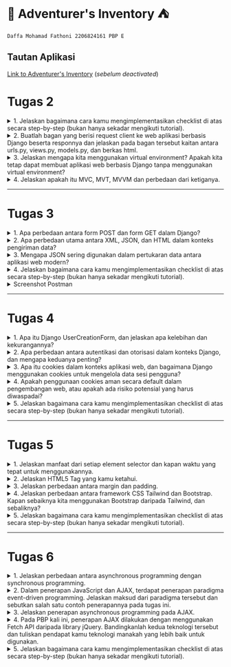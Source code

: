 # :school_satchel: Adventurer's Inventory :tent:
`Daffa Mohamad Fathoni 2206824161
PBP E`

## Tautan Aplikasi
[Link to Adventurer's Inventory](https://adventurers-inventory.adaptable.app/main)
(*sebelum deactivated*)


# Tugas 2

<details>
<summary>1. Jelaskan bagaimana cara kamu mengimplementasikan checklist di atas secara step-by-step (bukan hanya sekadar mengikuti tutorial).</summary>

 - [x] Membuat sebuah proyek Django baru.

Saya membuat direktori lokal dan repo baru di Github bernama ***Adventurer's Inventory***. Saya inisiasi git dilanjut dengan menghubungkan kedua hal tersebut (direktori lokal dan repo di Github). Setelah itu, saya mengaktifkan *Virtual Environment* untuk menanmbahkan dan mengisolasi *dependencies* serta membuat projek Django yang baru dengan command `django-admin startproject adventurers-inventory .` Terakhir saya tidak lupa membuat file `.gitignore` untuk menghindari dan mengantisipasi file-file yang harus diabaikan oleh *version control* git ketika melakukan `add`, `commit`, dan `push`.

 - [x]  Membuat aplikasi dengan nama `main` pada proyek tersebut.

Pada proyek ***Adventurer's Inventory*** ini terdapat suatu aplikasi bernama `main` yang memiliki model, tampilan, dan URL khusus dengan rute `/main`. Inisiasi aplikasi `main` saya lakukan dengan perintah `python manage.py startapp main` hingga terbentuk direktori baru pada projek/direktori utama. Tak lupa saya daftarkan aplikasi ini ke `INSTALLED APPS` di `settings.py` seperti berikut,

```python

INSTALLED_APPS = [
    'django.contrib.admin',
    'django.contrib.auth',
    'django.contrib.contenttypes',
    'django.contrib.sessions',
    'django.contrib.messages',
    'django.contrib.staticfiles',
    'main'
    ]
```
Maka, aplikasi `main` sudah terbuat dan terdaftar pada projek ***Adventurer's Inventory***.

 - [x] Melakukan *routing* pada proyek agar dapat menjalankan aplikasi `main`.

Pada dasarnya, *routing* dilakukan agar aplikasi `main` dapat diakses melalui projek hingga aplikasi dan juga pada peramban web. Pada URL tingkat proyek (direktori proyek `adventurers_inventory`) terdapat file `urls.py` yang berisi:

```python
from django.contrib import admin
from django.urls import path, include

urlpatterns = [
    path('admin/', admin.site.urls),
    path('main/', include('main.urls'))
]
```
Pada import path yang terdapat `include` akan mengimpor rute URL aplikasi lain ke dalam `urls.py` tingkat proyek. Lalu pada variabel `urlpatterns` terdapat path URL `main/` yang mendefinisikan rute ke file `urls.py` pada aplikasi `main`.

 - [x] Membuat model pada aplikasi `main` dengan nama `Item` dan memiliki atribut wajib sebagai berikut.
    + `name` sebagai nama *item* dengan tipe `CharField`.
    + `amount` sebagai jumlah *item* dengan tipe `IntegerField`.
    + `description` sebagai deskripsi *item* dengan tipe `TextField`.

Pada direktori `main` terdapat file `models.py` sebagai format data yang akan kita simpan dalam aplikasi ini. Data-data ini dapat kita buat, akses, perbarui, dan hapus dengan perintah-perintah SQL (istilahnya CRUD). Models ini pada umumnya berada pada belakang tampilan untuk mengatur dan mengelola struktur data dan logika aplikasi tersebut. File `models.py` ini berisi:
```python
from django.db import models

class Item(models.Model):
    name = models.CharField(max_length=255)
    amount = models.IntegerField()
    description = models.TextField()
    price = models.IntegerField()
    item_level = models.IntegerField()
    use = models.TextField()
```
Tambahan selain pada tugas, data tersebut memiliki atribut lain berupa `price` untuk harga suatu `Item`, `item_level` untuk nilai kelangkaan (*rarity*) `Item` tersebut, dan `use` untuk kegunaan `Item` tersebut ketika dipakai.

Setiap perubahan pada `models`, dilakukan perintah `python manage.py makemigrations` untuk menciptakan berkas migrasi, lalu `python manage.py migrate` untuk mengaplikasikan perubahan model dari dalam berkas migrasi ke basis data.

 - [x] Membuat sebuah fungsi pada `views.py` untuk dikembalikan ke dalam sebuah *template* HTML yang menampilkan nama aplikasi serta nama dan kelas kamu.

`views.py` yang dimaksud berada pada direktori `main`, fungsi pada file ini akan bertugas untuk mengatur permintaan HTTP dan mengembalikan tampilan yang sesuai pada variabel tersebut sehingga dapat me-*render* tampilan HTML menggunakan data yang diberikan. Pada `views.py` berisi kode berikut:
```python
from django.shortcuts import render

# Create your views here.
def show_main(request):
    context = {
        'app_name': 'Adventurer\'s Inventory',
        'name': 'Daffa Mohamad Fathoni',
        'class': 'PBP E'
    }

    return render(request, "main.html", context)
```
Pada kode di atas, fungsi `show_main` mengembalikan dengan `render` dari parameter `request` yang berupa objek permintaan HTTP, `"main.html"` berupa template yang dituju, dan `context` yaitu berisi data-data yang akan ditampilkan.
```python
<h1>{{app_name}}</h1>

<h5>Nama: </h5>
<p>{{ name }}</p>
<h5>Kelas: </h5>
<p>{{ class }} </p>
```
Isi `main.html` di atas akan menampilkan bentuk format template dan terdapat kurung kurawal yang berfungsi untuk menyesuaikan tampilan dengan data pada `views.py`.

 - [x] Membuat sebuah *routing* pada `urls.py` aplikasi `main` untuk memetakan fungsi yang telah dibuat pada `views.py`.

Pada direktori `main` dibuat file `urls.py` dengan isi berikut:
```python
from django.urls import path, include
from main.views import show_main

app_name = 'main'

urlpatterns = [
    path('', show_main, name='show_main')
]
```
Kode berikut akan mengatur dan mendefinisikan URL pada aplikasi `main`, lalu menampilkan bentuk *template* dengan `show_main` yang ada di `views.py` ketika URL tersebut diakses. 

 - [x] Melakukan *deployment* ke Adaptable terhadap aplikasi yang sudah dibuat sehingga nantinya dapat diakses oleh teman-temanmu melalui Internet.

Pada PBP sekarang, kepentingan *deployment* bertujuan untuk menampilkan secara langsung atau *live* hasil dari aplikasi dari proyek yang kita buat. Dalam hal ini, digunakan Adaptable.io sebagai wadah untuk *deployment*. *Deployment* pada Adaptable cukup menghubungkan akun Github dan repo proyek yang kita buat. *Template Deployment* yang dipakai adalah `Python App Template`, dan basis data yang dipakai adalah `PostgreSQL`. `Start Command` menggunakan perintah `python manage.py migrate && gunicorn adventurers-inventory.wsgi`.

Terakhir, aplikasi yang saya buat memiliki *domain* bernama `https://adventurers-inventory.adaptable.app/main`.

</details>

<details>
<summary>2. Buatlah bagan yang berisi request client ke web aplikasi berbasis Django beserta responnya dan jelaskan pada bagan tersebut kaitan antara urls.py, views.py, models.py, dan berkas html.</summary>

![bagan](https://github.com/fathonidf/adventurers-inventory/assets/105644250/9cb5536b-83d7-45ea-ae2b-a8abde7cde9e)

Saat pengguna mengirimkan permintaan HTTP aplikasi main melalui web browser, urls.py melakukan pemetaan URL untuk meneruskan permintaan HTTP ke views.py sesuai dengan URL yang diminta. Kemudian, view menghasilkan response HTTP berupa halaman HTML. Dalam proses ini, views.py mengambil data yang diperlukan melalui models.py dan menampilkan data tersebut menggunakan template main.html.
</details>

<details>
<summary>3. Jelaskan mengapa kita menggunakan virtual environment? Apakah kita tetap dapat membuat aplikasi web berbasis Django tanpa menggunakan virtual environment?</summary>

Virtual environment digunakan untuk mengisolasi *dependencies* dan modul Python yang dipakai untuk kebutuhan proyek Anda masing-masing sehingga tidak akan bertabrakan dan terpengaruh oleh modul atau konfigurasi proyek yang lain. Hal ini akan menghindari instalasi paket atau modul secara global karena semisal paket atau modul tersebut hanya untuk proyek tertentu.

Semisal Proyek A menggunakan Django 4.0 dan Proyek B menggunakan Django 4.1, dengan *virtual environment* akan memudahkan dalam mengelola konsistensi dari *dependencies* masing-masing proyek tersebut untuk menghindari adanya konflik.

Virtual environment dibuat dengan perintah `python -m venv env`, dan diaktifkan dengan perintah `env\Scripts\activate.bat`.

Membuat aplikasi tanpa *virtual environment* tetap dapat dijalankan namun lebih dianjurkan mengimplementasikan *virtual environment* karena hal ini dapat memudahkan untuk pengelolaan konsistensi dari masing-masing *dependencies* proyek sehingga menjadikannya sebuah *good practice* 
</details>

<details>
<summary>4. Jelaskan apakah itu MVC, MVT, MVVM dan perbedaan dari ketiganya.</summary>

| MVC         | MVT         | MVVM          |
| ---        |    ----   |          --- |
| Model-View-Controller      | Model-View-Template     | Model-View-View-Model   |
| Model: Menyimpan dan mengimplementasikan pengelolaan logika data   | Model: Menyimpan dan mengimplementasikan pengelolaan logika data        | Model: Menyimpan dan mengimplementasikan pengelolaan logika data    |
| View: Bertanggung jawab sebagai pengelola antarmuka pengguna dan menampilkan data yang diberikan model lalu mengirim input ke Controller | View: Visualisasi dan menampilkan data ke pengguna tetapi dalam Framework Python Django| View: Menginformasi ke ViewModel terkait interaksi pengguna, dan hanya menampilkan data yang disediakan oleh ViewModel |
| Controller: Menjembatani hubungan antara View dan Model dan sebagai inti logika dan alur aplikasi dengan menginformasi interaksi user ke Model | Template: Mengambil data dari model dan menampilkannya, berupa HTML  | ViewModel: Perantara antara Model dan View, mengubah data dari Model menjadi format sesuai dengan tampilan |
|![mvc](https://media.geeksforgeeks.org/wp-content/uploads/20201002214740/MVCSchema.png) |![mvp](https://media.geeksforgeeks.org/wp-content/uploads/20201024233154/MVPSchema.png) |![mvvm](https://media.geeksforgeeks.org/wp-content/uploads/20201002215007/MVVMSchema.png) |
|MVC adalah pola yang umum digunakan dalam pengembangan aplikasi berbasis desktop dan web tradisional. Ini memisahkan tiga komponen utama aplikasi untuk meningkatkan pemeliharaan dan pengembangan kode. |MVT adalah pola yang spesifik untuk kerangka kerja Django, yang dirancang khusus untuk pengembangan aplikasi web dengan Python. Ini menggantikan View dalam MVC dengan Template, yang memungkinkan pemisahan yang lebih jelas antara tampilan dan pemrosesan HTTP. |MVVM adalah pola desain yang sering digunakan dalam pengembangan aplikasi berbasis antarmuka pengguna (UI), terutama pada platform seperti WPF (Windows Presentation Foundation). Ini fokus pada pemisahan antara tampilan dan logika bisnis, dengan menggunakan ViewModel sebagai perantara. |

</details>

---

# Tugas 3

<details>
<summary>1. Apa perbedaan antara form POST dan form GET dalam Django?</summary>

* GET dan POST merupakan sebuah form HTTP Requests, yaitu sebuah jalur komunikasi antar client dan web server di World Wide Web

| `GET`   | `POST`  |
| ---   | ---   |
| Meminta untuk menerima data dari web server| Meminta untuk mengirimkan data ke web server|
| Mengembalikan kode status HTTP 200 jika data sukses diterima | Mengembalikan kode status HTTP 201 jika sukses *created*|
| Dikirimkan melalui URL sebagai bagian dari query string | Dikirimkan dalam body request HTTP secara tersembunyi |
| Tidak cocok untuk data yang bersifat sensitif | Ideal untuk data yang rahasia |
| Terbatas pada panjang URL| Tidak ada batasan dari panjang data yang dikirim |


* Contoh pemakaian form `GET`
```html
<form action="/search/" method="GET">
        <input type="text" id="query">
        <input type="submit" value="Search">
    </form>
```

* Contoh pemakaian form `FORM`
```html
<form action="/submit-post/" method="POST">
        <input type="text" id="name">
        <input type="submit" value="Submit">
    </form>
```

</details>

<details>
<summary>2. Apa perbedaan utama antara XML, JSON, dan HTML dalam konteks pengiriman data?</summary>

* Data Delivery pada suatu platform dibutuhkan untuk komunikasi antar klien dengan server. Bentuk atau format data bisa dalam bentuk `HTML`, `XML`, atau `JSON`.
* HTML lebih menekankan fungsinya berguna sebagai mendeskripsikan bagaimana data ditampilkan, mendefinisikan struktur dan tampilan web.

| XML   | JSON  | 
| ---   | ---  | 
|Extensible Markup Language | JavaScript Object Notation | 
|Berdasarkan SGML |Berdasarkan JavaScript |
| Menggunakan tag (`</>`) untuk merepresentasikan data | Menggunakan kurung kurawal (`{}`), kurung siku(`[]`), dan berbentuk `key:value` |
| Struktur data yang kuat dan kompleks | Sintaks yang ebih ringkas dan mudah dibaca manusia (*Human Readable*)|
|Dapat mewakili berbagai jenis data dan menyertakan dokumentasi yang jelas |Pemrosesan yang lebih cepat dan mudah, juga kompatibel dengan JavaScript |

* Contoh sintaks `HTML`:
```html
<!DOCTYPE html>
<html>
<head>
    <title>Contoh HTML</title>
</head>
<body>
    <h1>Selamat datang di contoh HTML!</h1>
    <p>Ini adalah halaman web sederhana.</p>
    <ul>
        <li>Item 1</li>
        <li>Item 2</li>
        <li>Item 3</li>
    </ul>
</body>
</html>
```

* Contoh sintaks `XML`:
```xml
<person>
    <name>John Doe</name>
    <age>30</age>
    <city>New York</city>
</person>
```

* Contoh sintaks `JSON`:
```json
{
    "person": {
        "name": "John Doe",
        "age": 30,
        "city": "New York"
    }
}
```


</details>

<details>
<summary>3. Mengapa JSON sering digunakan dalam pertukaran data antara aplikasi web modern?</summary>

### Beberapa kelebihan JSON yang mendukung hingga sering digunakan untuk transfer data antar klien dan server ada pada poin-poin berikut:

1. ### Mudah dibaca 
Format yang ringkas dan mudah dibaca manusia menjadikannya ideal untuk mengirim dan menerima data pada server. Hal ini menjadikannya lebih efisien dan mudah dipahami

2. ### Kompatibilitas dengan JavaScript
Merupakan subset dari JavaScript maka mudah digunakan dan diproses pada bahasa pemrograman Javascript. Data-data JSON dapat di-*parse* hingga menjadi objek JavaScript dan sebaliknya.

3. ### Struktur Hierarki
Mendukung representasi data dengan pasangan `key:value` yang memungkinkan penyusunan data lebih kompleks dan efektif.

4. ### Didukung oleh Banyak Bahasa Pemrograman
Sebagian besar bahasa Pemrograman kompatibel dengan JSON sehingga memudahkan pertukaran data antar klien dan server.

5. ### Format Data dalam RESTful API
JSON adalah format data yang umum digunakan dalam RESTful API. Hal tersebut sering duganakan dalam pengembangan web sehingga menjadikannya pilihan yang cocok untuk berkomunikasi dengan API.

</details>

<details>
<summary>4. Jelaskan bagaimana cara kamu mengimplementasikan checklist di atas secara step-by-step (bukan hanya sekadar mengikuti tutorial).</summary>

- [x] Membuat input form untuk menambahkan objek model pada app sebelumnya.

1. `forms.py` dibuat untuk menghandle ketika ada input `item` baru dari sisi pengguna. 
```python
from django.forms import ModelForm
from main.models import Item

class ItemForm(ModelForm):
    class Meta:
        model = Item
        fields = ["name", "amount", "description", "price", "item_level", "use"]
```

Pada baris paling atas tidak lupa untuk mengimpor library `ModelForm` dan `Item` yang ada pada `models.py`. `models = Item` untuk merujuk model yang akan disimpan pada *form*. `fields = []` berguna untuk menunjukkan attribute apa saja yang akan diinput untuk objek `Item` tersebut.

2. Untuk menerima parameter `request`, dibuat fungsi `create_item` untuk menghasilkan formulir yang menambahkan data produk ketika di-submit oada `views.py`.
```python
def create_item(request):
    form = ItemForm(request.POST or None)

    if form.is_valid() and request.method == "POST":
        form.save()
        return HttpResponseRedirect(reverse('main:show_main'))

    context = {'form': form}
    return render(request, "create_item.html", context)
```

Potongan kode berikut pada dasarnya memvalidasi (`form.is_valid()`) dan menyimpan data input *form* (`form.save()`) lalu *redirect* ke halaman semula setelah berhasil disimpan (`return HttpResponseRedirect(reverse('main:show_main'))`).

3. Pada `show_main` dimodifikasi agar pada halaman utama ditampilkan object-object yang disimpan pada *database*.

```python
def show_main(request):
    items = Item.objects.all()
    total_items = items.count()

    context = {
        'app_name': 'Adventurer\'s Inventory',
        'name': 'Daffa Mohamad Fathoni',
        'class': 'PBP E',
        'total_items': total_items,
        'items': items
    }

    return render(request, "main.html", context)
```

`items = Item.objects.all()` mengakses objek-objek tersebut, lalu pada `context = {}` ditambahkan `key` berupa `items` untuk nantinya akan ditampilkan di `main.html`. `total_items = items.count()` berguna untuk menghitung banyaknya objek pada *database*, lalu dimasukkan ke dalam variabel `context` untuk nantinya ditampilkan pada `main.html`.

4. Pada `urls.py` ditambahkan *import* fungsi `create_item` lalu menambahkan *path url* ke variable `urlpatterns`.

```python
from django.urls import path, include
from main.views import show_main, create_item

urlpatterns = [
    path('', show_main, name='show_main'),
    path('create-item', create_item, name='create_item')
]
```

5. Untuk tampilan halaman ketika ingin menambahkan/menginput objek baru, dibuat `create_item.html` pada `main/templates` dengan isi kode sebagai berikut.

```html
{% extends 'base.html' %} 

{% block content %}
<h1>Add New Item</h1>

<form method="POST">
    {% csrf_token %}
    <table>
        {{ form.as_table }}
        <tr>
            <td></td>
            <td>
                <input type="submit" value="Add Item"/>
            </td>
        </tr>
    </table>
</form>

{% endblock %}
```

Pada kode `<form method="POST">`, metode *form* yang dipakai adalah `POST` untuk nantinya input data tersebut akan dikirimkan ke server. `{{ form.as_table }}` akan menampilkan *fields form* yang dibuat pada `forms.py`.

6. Terakhir, agar isi data item yang telah diinput dapat ditampilkan, isi `main.html` dapat ditambahkan sintaks `for loop` untuk mengiterasikan tiap item yang terdapat di *database*. 
```html
<h3>Total items in your inventory : {{total_items}}</h3>

<table>
    <tr>
        <th>Name</th>
        <th>Amount</th>
        <th>Description</th>
        <th>Price</th>
        <th>iLvl</th>
        <th>Use</th>
    </tr>

    {% comment %} Berikut cara memperlihatkan data item di bawah baris ini {% endcomment %}

    {% for item in items %}
        <tr>
            <td>{{item.name}}</td>
            <td>{{item.amount}}</td>
            <td>{{item.description}}</td>
            <td>{{item.price}}</td>
            <td>{{item.item_level}}</td>
            <td>{{item.use}}</td>
        </tr>
    {% endfor %}
</table>
```

Pada potongan kode `<h3>Total items in your inventory : {{total_items}}</h3>` akan menampilkan banyaknya `item` yang sudah diinput.  `{% for item in items %}` mengiterasikan tiap item dalam *database*. Kedua sintaks tersebut mengacu pada isi dari `context` pada fungsi `show_main` yang ada di `views.py`.

- [x] Tambahkan 5 fungsi views untuk melihat objek yang sudah ditambahkan dalam format HTML, XML, JSON, XML by ID, dan JSON by ID.

1. Pada `views.py` ditambahkan *import* `HttpResponse` dan `Serializer` untuk nantinya berturut-turut akan berguna untuk berisi parameter data hasil *query* dan *translate* objek model menjadi format yang sesuai.

```python
from django.http import HttpResponse
from django.core import serializers
```

Lalu ditambahkan fungsi pada `views.py` yang akan menampilkan objek dalam format sesuai poin 2

```python
def show_xml(request):
    data = Item.objects.all()
    return HttpResponse(serializers.serialize("xml", data), content_type="application/xml")

def show_json(request):
    data = Item.objects.all()
    return HttpResponse(serializers.serialize("json", data), content_type="application/json")

def show_xml_by_id(request, id):
    data = Item.objects.filter(pk=id)
    return HttpResponse(serializers.serialize("xml", data), content_type="application/xml")

def show_json_by_id(request, id):
    data = Item.objects.filter(pk=id)
    return HttpResponse(serializers.serialize("json", data), content_type="application/json")
```


- [x] Membuat routing URL untuk masing-masing views yang telah ditambahkan pada poin 2.

1. Untuk memulai *routing* tiap format *views* dapat mengimport fungsi yang dibuat pada `urls.py`.
```python
from django.urls import path, include
from main.views import show_main, create_item, show_xml, show_json, show_xml_by_id, show_json_by_id 
```

2. Lalu menambahkan tiap *path url* ke variabel `urlpatterns` untuk mengakses fungsi-fungsi tersebut.

```python
urlpatterns = [
    path('', show_main, name='show_main'),
    path('create-item', create_item, name='create_item'),
    path('xml/', show_xml, name='show_xml'),
    path('json/', show_json, name='show_json'),
    path('xml/<int:id>/', show_xml_by_id, name='show_xml_by_id'),
    path('json/<int:id>/', show_json_by_id, name='show_json_by_id')
]
```

</details>

<details>
<summary>Screenshot Postman</summary>

### 1. HTML
![html](https://github.com/fathonidf/adventurers-inventory/assets/105644250/9d38de29-6d19-4570-8719-cee4cad2169b)
### 2. XML
![xml](https://github.com/fathonidf/adventurers-inventory/assets/105644250/1ecb41f7-4c34-460d-b298-c0c032e7882c)
### 3. JSON
![json](https://github.com/fathonidf/adventurers-inventory/assets/105644250/dcb68295-0363-48e6-b0bf-8de82149b611)
### 4. XML by ID
![xmlbyid](https://github.com/fathonidf/adventurers-inventory/assets/105644250/aa784e40-bd99-4176-8ce8-a08b4b93ab5e)
### 5. JSON by ID
![jsonbyid](https://github.com/fathonidf/adventurers-inventory/assets/105644250/9ae03290-57ea-4acc-9d1c-e012056b60ca)
</details>

---

# Tugas 4

<details>
<summary>1. Apa itu Django UserCreationForm, dan jelaskan apa kelebihan dan kekurangannya?</summary>

Django `UserCreationForm` merupakan suatu modul build-in dari Django yang mewarisi class `ModelForm`. Modul ini digunakan untuk meng-*handle* ketika pengguna (*user*) akan membuat akun baru atau biasa disebut *user* baru pada aplikasi web. UserCreationForm memungkinkan *developer* untuk membuat formulir pendaftaran pengguna dengan cepat tanpa harus menulis banyak kode kustom.

### Kelebihan:
1. Kemudahan Penggunaan

Modul ini menyederhanakan proses pembuatan formulir pendaftaran pengguna baru.

2. Validasi Bawaan

Mencakup validasi bawaan untuk berbagai input seperti *username* dan *password*.

3. Integrasi dengan Model User Bawaan Django

Terhubung dengan model `user` bawaan Django yang memungkinkan data dapat dimasukkan dan disimpan dalam tabel `user` secara otomatis.

4. Fleksibilitas

Selain mudah digunakan, kita dapat memodifikasinya sesuai dengan kebutuhan proyek dan aplikasi masing-masing. Seperti menambahkan atau mengubah proses validasi, tampilan, dan lainnya.

5. Kode yang lebih Rapi

Meminimalisir adanya duplikasi kode karena mengikuti prinsip DRY (*Don't Repeat Yourself*) sehingga menjadikannya lebih rapi dan mudah diatur.

### Kekurangan:
1. Modifikasi yang Terbatas

Walaupun dapat memodifikasi untuk menyesuaikan kebutuhan proyek, modul ini akan terbatas ketika dibutuhkan bentuk yang lebih bervariasi. Hal tersebut memungkinkan untuk membuat formulir khusus sendiri.

2. Tidak Cocok untuk Otorisasi lebih Kompleks

`UserCreationForm` ini ditujukan untuk proses pendaftaran `user` secara mendasar. Tetapi, tidak mendukung untuk otorisasi atau profil pengguna yang lebih kompleks.

3. *Bahasa yang Terbatas*

`UserCreationForm` disesuaikan untuk bahasa tertentu khususnya bahasa inggris. Tetapi tidak mendukung ketika digunakan untuk aplikasi multibahasa.



</details>

<details>
<summary>2. Apa perbedaan antara autentikasi dan otorisasi dalam konteks Django, dan mengapa keduanya penting?</summary>

|**Autentikasi** | **Otorisasi** |
| --- | --- |
|Memverifikasi klaim dan identitas seorang user| Menentukan hal-hal yang diperbolehkan seorang user akses dan lakukan|
|Bekerja melalui *password*, PIN, biometrik, dan informasi user lainnya| Bekerja melalui pengaturan yang telah diimplementasi dan diatur oleh organisasi tersebut|
|Langkah untuk proses manajemen identitas dan akses yang baik | Dilakukan setelah autentikasi|
| Terlihat dan dapat diatur sebagian oleh user | Tidak terlihat dan tidak diberikan akses pengaturan kepada user |

Contoh potongan kode autentikasi sesuai dengan *library* Django:
 
```python
from django.contrib.auth import authenticate

user = authenticate(username="john", password="secret")
if user is not None:
    # A backend authenticated the credentials
    ...
else:
    # No backend authenticated the credentials
    ...
```

* **Kesimpulan**: Dapat disimpulkan, autentikasi digunakan untuk verifikasi identitas seorang  user. Setelah terautentikasi, otorisasi dilakukan untuk memberikan izin hak dan akses kepada seorang user dalam mengakses informasi-informasi, menjalankan suatu fitur, dan lainnya dengan bergantung pada aturan yang ditetapkan untuk berbagai jenis pengguna.

</details>

<details>
<summary>3. Apa itu cookies dalam konteks aplikasi web, dan bagaimana Django menggunakan cookies untuk mengelola data sesi pengguna?</summary>

* Cookies adalah sepotong informasi kecil yang disetor dan disimpan di browser klien. Hal ini berguna untuk menyimpan data user di suatu file selama rentang waktu tertentu. Sebuah Cookie mempunyai tanggal kadaluarsa sehingga akan menghapus data atau cookie tersebut secara otomatis ketika mencapai batas waktunya. Django menyediakan *method-method* built-in untuk membuat cookie.

* Sintaks untuk membuat dan mengakses cookie adalah `set_cookie()` dan `get()` atau `request.COOKIES['key]` (dalam bentuk array).

* Contoh sepotong kodingan Django Cookie dalam `views.py` dan `urls.py`:

```python
from django.shortcuts import render  #views.py
from django.http import HttpResponse  
  
def setcookie(request):  
    response = HttpResponse("Cookie Set")  
    response.set_cookie('java-tutorial', 'javatpoint.com')  
    return response  
def getcookie(request):  
    tutorial  = request.COOKIES['java-tutorial']  
    return HttpResponse("java tutorials @: "+  tutorial);  
```

```python
from django.contrib import admin #urls.py
from django.urls import path  
from myapp import views  
urlpatterns = [  
    path('admin/', admin.site.urls),  
    path('index/', views.index),  
    path('scookie',views.setcookie),  
    path('gcookie',views.getcookie)  
]  
```

</details>

<details>
<summary>4. Apakah penggunaan cookies aman secara default dalam pengembangan web, atau apakah ada risiko potensial yang harus diwaspadai?</summary>

Secara umum, bukan merupakan ancaman terkait privasi dan keamanan web karena tidak menyimpan data pribadi dan tidak bisa mengirim virus. Namun, terdapat beberapa risiko yang harus diwaspadai seperti:

1. **Disalahgunakan oleh pihak ketiga yang tidak berwenang untuk melacak aktivitas online pengguna, mengumpulkan data pribadi.**

2. **Dicuri peretas untuk mengakses informasi sensitif seperti data, token, kredensial dengan tujuan pencurian, pembajakan, atau penipuan.**

3. **Dapat menimbulkan masalah privasi dan keamanan jika tidak dikelola dengan baik oleh pengembang web, seperti tidak menghapus cookie yang sudah tidak diperlukan atau tidak mengenkripsi cookie yang berisi data penting.**

Beberapa hal yang bisa dijadikan sebagai *Best Practice* untuk diikuti seperti:

1. **Menggunakan cookie pihak pertama untuk situs web sendiri**

2. **Cookie hanya berlaku selama pengguna **sedang** menjelajah situs web**

3. **Menggunakan cookie untuk data yang benar-benar diperlukan untuk fungsionalitas web**

4. **Hanya dapat diakses melalui protokol HTTPS yang aman.**

</details>

<details>
<summary>5. Jelaskan bagaimana cara kamu mengimplementasikan checklist di atas secara step-by-step (bukan hanya sekadar mengikuti tutorial).</summary>

- [x] Mengimplementasikan fungsi registrasi, login, dan logout untuk memungkinkan pengguna untuk mengakses aplikasi sebelumnya dengan lancar.

### Registrasi

1. Pertama, pada `views.py` diimport fungsi-fungsi berikut:

```python
from django.shortcuts import redirect
from django.contrib.auth.forms import UserCreationForm
from django.contrib import messages
```
`UserCreationForm` merupakan modul yang menyediakan template formulir pendaftaran pengguna baru.

2. Membuat fungsi `register` yang akan menghasilkan formulir registrasi dan mendaftarkan akun pengguna ketika di-*submit* dengan potongan kode berikut:

```python
def register(request):
    form = UserCreationForm()

    if request.method == "POST":
        form = UserCreationForm(request.POST)
        if form.is_valid():
            form.save()
            messages.success(request, 'Your account has been successfully created!')
            return redirect('main:login')
    context = {'form':form}
    return render(request, 'register.html', context)
```

`form = UserCreationForm(request.POST)` akan membuat form baru berdasarkan import `UserCreationForm`dengan memasukkan input dari user pada `request.POST`. `form.is_valid()` untuk memvalidasi isi input, `form.save()` untuk menyimpan data dari form. `return redirect('main:login')` mengembalikan halaman ke semula ketika berhasil menyimpan form.

3. Menambahkan file baru dengan `register.html` untuk halaman register dengan kode berikut yang sudah ditambahkan beberapa styling css

```html
{% extends 'base.html' %}

{% block meta %}
    <title>Register</title>
{% endblock meta %}

{% block content %}  

<div class = "container">

    <div class = "title">
        <h1>Register</h1>  
    </div>

    <div class = "register_form">
        <form method="POST" >  
            {% csrf_token %}  
            <table>  
                {{ form.as_table }}  
                <tr>  
                    <td></td>
                    <td><input class="daftar_btn"type="submit" name="submit" value="Daftar"/></td>  
                </tr>  
            </table>  
        </form>
    </div>

    {% if messages %}  
        <ul>   
            {% for message in messages %}  
                <li>{{ message }}</li>  
                {% endfor %}  
        </ul>   
    {% endif %}

</div>  

{% endblock content %}
```

Pada kode di atas, form akan ditampilkan pada bagian `{{ form.as_table }}`.

4. Setelah menambahkan fungsi register, maka kita melakukan *routing* pada `urls.py` dengan mengimport fungsi tersebut dan menambahkan path url ke `urlpatterns`.

```python
from main.views import register

urlpatterns = [
    ...
    path('register/', register, name='register'),
    ...
]
```
### Login

1. Sesuai dengan alur pembuatan form registrasi sebelumnya, membuat fungsi dan form login dimulai di `views.py` untuk mengimport library dan membuat fungsinya dengan kode berikut:

```python
from django.contrib.auth import authenticate, login
import datetime
from django.http import HttpResponseRedirect
from django.urls import reverse

def login_user(request):
    if request.method == 'POST':
        username = request.POST.get('username')
        password = request.POST.get('password')
        user = authenticate(request, username=username, password=password)
        if user is not None:
            login(request, user)
            response = HttpResponseRedirect(reverse("main:show_main")) 
            response.set_cookie('last_login', str(datetime.datetime.now()))
            return response
        else:
            messages.info(request, 'Sorry, incorrect username or password. Please try again.')
    context = {}
    return render(request, 'login.html', context)
```

`authenticate` dan `login` diimpor untuk melakukan autentikasi dan login jika berhasil. Lalu pada fungsi `login_user` tersebut, autentikasi dilakukan pada potongan kode `user = authenticate(request, username=username, password=password)`, menyesuaikan username dan password yang diterima.

Pada kode di atas juga sudah ditambahkan informasi *cookie* yang akan menampilkan kapan pengguna terakhir kali login, kode ini terdapat pada `response.set_cookie('last_login', str(datetime.datetime.now()))`. Kode itu akan membuat cookie `last_login` dan menambahkannya ke dalam response ketika nantinya di `return`.

Agar pada halaman utama ditampilkan waktu terakhir login, maka ditambahkan potongan kode berikut pada `show_main` di dalam dictionary `context` seperti berikut

```python
context = {
        'app_name': 'Adventurer\'s Inventory',
        'name': request.user.username,
        'class': 'PBP E',
        'total_items': total_items,
        'items': items,
        'last_login': request.COOKIES.get("last_login")
    }
```

2. Membuat halaman baru dengan file `login.html` dengan kode berikut:

```html
{% extends 'base.html' %}

{% block meta %}
    <title>Login</title>
{% endblock meta %}

{% block content %}

<div class = "login">

    <h1>Login</h1>

    <form method="POST" action="">
        {% csrf_token %}
        <table>
            <tr>
                <td>Username: </td>
                <td><input type="text" name="username" placeholder="Username" class="form-control"></td>
            </tr>
                    
            <tr>
                <td>Password: </td>
                <td><input type="password" name="password" placeholder="Password" class="form-control"></td>
            </tr>

            <tr>
                <td></td>
                <td><input class="btn login_btn" type="submit" value="Login"></td>
            </tr>
        </table>
    </form>

    <h5>Sesi terakhir login: {{ last_login }}</h5>


    {% if messages %}
        <ul>
            {% for message in messages %}
                <li>{{ message }}</li>
            {% endfor %}
        </ul>
    {% endif %}     
        
    Don't have an account yet? <a href="{% url 'main:register' %}">Register Now</a>

</div>

{% endblock content %}
```

pengisian form login ada pada tag `<form></form>`, lalu pada `messages` merupakan modul bawaan dari Django yang akan menampilkan informasi ketika login tidak berhasil.

Terakhir, adalah melakukan *routing* pada `urls.py` dengan kode berikut:

```python
from main.views import login_user

urlpatterns = [
    ...
path('login/', login_user, name='login'),
...
]
```


### Logout

1. Terakhir adalah fungsi dan halaman logout, pada `views.py` kita mengimport library logout dan menambahkan fungsi `logout_user` sebagai berikut:

```python
from django.contrib.auth import logout

def logout_user(request):
    logout(request)
    response = HttpResponseRedirect(reverse('main:login'))
    response.delete_cookie('last_login')
    return response
```

Pada kode di atas, kita mengimport library `logout` yang akan dipakai pada fungsi `logout_user`, pada fungsi tersebut menerima parameter `request` dan lalu menghapus sesi pengguna tersebut dengan `logout(request)`, dilanjutkan dengan mengarahkan pengguna ke halaman login. `response.delete_cookie('last_login')` akan menghapus informasi *cookie* yang tersimpan saat pengguna melakukan logout.

2. Selanjutnya adalah button logout yang akan ditambahkan pada `main.html` dengan kode berikut:

```html
...
<a href="{% url 'main:logout' %}">
    <button>
        Logout
    </button>
</a>
...
```

3. Terakhir melakukan *routing* pada `urls.py` agar bisa menampilkan dan memberi akses keseluruhan fungsi yang telah terbuat.

```python
from main.views import logout_user, ...

urlpatterns = [
    ...
path('logout/', logout_user, name='logout'),
...
]
```

### Merestriksi Halaman Main

Agar halaman `main.html` hanya bisa diakses ketika login sukses, maka diimport library `login_required` pada `views.py`

```python
from django.contrib.auth.decorators import login_required

...
@login_required(login_url='/login')
def show_main(request):
...
```

Pada kode diatas, pengguna diharuskan login dulu, lalu bisa mengakses `main` ketika sudah tervalidasi/terautentikasi username dan passwordnya pada `@login_requires(login_url='/login')`

- [x] Membuat dua akun pengguna dengan masing-masing tiga dummy data menggunakan model yang telah dibuat pada aplikasi sebelumnya untuk setiap akun di lokal.

Akun 1:
![akun1](https://media.discordapp.net/attachments/894158439008305192/1156445662645342238/image.png?ex=6514ff73&is=6513adf3&hm=7acbc38cada213622e7a64dba4cabc8c90a622f625ad451fd3f1be58b04845c0&=&width=972&height=662)

Akun 2:
![akun2](https://media.discordapp.net/attachments/894158439008305192/1156445725312417842/image.png?ex=6514ff82&is=6513ae02&hm=ff9ec3d52f251cb07d0c7ca6b2d3ab59e7a07501f591628d032bfa7cabd8a538&=&width=981&height=662)

- [x] Menghubungkan model Item dengan User.

1. Untuk menghubungkan Model `Item` dengan `User`, maka kita akan menambahkan library `User` pada `models.py` dan mengasosiasikan suatu `Item` dengan user tertentu sesuai dengan kode berikut:

```python
from django.contrib.auth.models import User

class Item(models.Model):
    user = models.ForeignKey(User, on_delete=models.CASCADE)
    name = models.CharField(max_length=255)
    amount = models.IntegerField()
    description = models.TextField()
    price = models.IntegerField()
    item_level = models.IntegerField()
    use = models.TextField()
```

Pada penambahan `user = models.ForeignKey(User, on_delete=models.CASCADE)`, kode tersebut akan mengimplementasikan *many-to-one* relationship, dimana seorang User dapat memiliki banyak Item pada konteks ini, tapi suatu Item hanya dapat dimiliki oleh satu User.

2. Selanjutnya mengubah potongan kode `create_product` menjadi seperti berikut:

```python
def create_item(request):
    form = ItemForm(request.POST or None)

    if form.is_valid() and request.method == "POST":
        item = form.save(commit=False)
        item.user = request.user
        item.save()
        return HttpResponseRedirect(reverse('main:show_main'))

    context = {'form': form}
    return render(request, "create_item.html", context)
```

Pada `commit=False` mencegah untuk penyimpanan objek secara otomatis sehingga kita dapat mengatur/memodifikasinya terlebih dahulu sebelum disimpan di database.

3. Mengubah `show_main` untuk menampilkan objek `Item` sesuai dengan kepemilikan User yang sedang login.

```python
def show_main(request):
    items = Item.objects.filter(user=request.user)
    total_items = items.count()

    context = {
        'app_name': 'Adventurer\'s Inventory',
        'name': request.user.username,
        ...
    }
```

`items = Item.objects.filter(user=request.user)` tersebut akan menyaring objek `Item` sesuai dengan kepemilikan pengguna yang sedang login. `'name': request.user.username,` akan menampilkan user yang sedang login tersebut.

4. Terakhir, jangan lupa untuk melakukan migrasi model setiap melakukan perubahan pada `models.py`

`python manage.py makemigrations` dan `python manage.py migrate` pada Command Terminal akan mengaplikasikan migrasi tersebut.


- [x] Menampilkan detail informasi pengguna yang sedang logged in seperti username dan menerapkan cookies seperti last login pada halaman utama aplikasi.

Pada kode login, logout di atas sudah terasosiasikan dengan cookie untuk menyimpan informasi kapan User terakhir login. Pada dasarnya dilakukan langkah sebagai berikut:

1. Mengimport library pada `views.py` sebagai berikut:

```python
import datetime
from django.http import HttpResponseRedirect
from django.urls import reverse
```

2. Lalu menambahkan kode pada fungsi `login_user` sebagai berikut:
```python
if user is not None:
    login(request, user)
    response = HttpResponseRedirect(reverse("main:show_main")) 
    response.set_cookie('last_login', str(datetime.datetime.now()))
    return response
```

Hal tersebut akan membuat cookie `last_login` dan mengembalikannya pada response.

3. Menambahkan informasi `last_login` pada `show_main` di variabel `context` untuk menampilkan informasi login terakhir seorang user tersebut

```python
context = {
    'app_name': 'Adventurer\'s Inventory',
    'name': request.user.username,
    'class': 'PBP E',
    'total_items': total_items,
    'items': items,
    'last_login': request.COOKIES.get("last_login")
    }
```
4. Mengubah fungsi `logout_user` yang akan menghapus cookie ketika pengguna melakukan logout

```python
def logout_user(request):
    logout(request)
    response = HttpResponseRedirect(reverse('main:login'))
    response.delete_cookie('last_login')
    return response
```

5. Terakhir, kita menyambungkan `'last_login'` pada `context` dengan tampilan pada `main.html` dengan potongan kode berikut:

```html
...
<h5>Sesi terakhir login: {{ last_login }}</h5>
...
```

Maka pada halaman tersebut akan menampilkan informasi terakhir seorang pengguna melakukan login di halaman utama (`main.html`).

</details>

---

# Tugas 5

<details>
<summary>1. Jelaskan manfaat dari setiap element selector dan kapan waktu yang tepat untuk menggunakannya.</summary>

### Element selector CSS adalah pola yang digunakan untuk memilih elemen HTML yang ingin diberi gaya. Ada beberapa jenis element selector CSS, antara lain:

* **Selektor tag** adalah selektor yang memilih elemen berdasarkan nama tag. Contohnya, `p { color: blue; }` akan memilih semua elemen `<p>` dan memberi warna teks biru. Selektor tag berguna untuk memberi gaya secara umum kepada elemen yang sama.

* **Selektor class** adalah selektor yang memilih elemen berdasarkan nama class yang diberikan. Selektor class dibuat dengan tanda titik di depannya. Contohnya, `.intro { font-size: 18px; }` akan memilih semua elemen yang memiliki atribut `class="intro"` dan memberi ukuran font `18px`. Selektor class berguna untuk memberi gaya khusus kepada elemen yang memiliki ciri tertentu.

* **Selektor ID** adalah selektor yang memilih elemen berdasarkan nama ID yang diberikan. Selektor ID dibuat dengan tanda pagar `(#)` di depannya. Contohnya, `#header { background: teal; }` akan memilih elemen yang memiliki atribut `id="header"` dan memberi warna latar belakang teal. Selektor ID berguna untuk memberi gaya unik kepada elemen yang hanya ada satu di halaman web.

* **Selektor atribut** adalah selektor yang memilih elemen berdasarkan atribut tertentu. Selektor atribut dibuat dengan tanda kurung siku `[ ]`. Contohnya, `input[type="text"] { border: 1px solid black; }` akan memilih semua elemen `<input>` yang memiliki atribut `type="text"` dan memberi garis tepi hitam. Selektor atribut berguna untuk memberi gaya spesifik kepada elemen yang memiliki nilai atribut tertentu.

* **Selektor universal** adalah selektor yang memilih semua elemen pada jangkauan (scope) tertentu. Selektor universal dibuat dengan tanda bintang `*`. Contohnya, `* { margin: 0; }` akan memilih semua elemen dan memberi margin nol. Selektor universal berguna untuk me-reset gaya bawaan dari browser atau memberi gaya dasar kepada semua elemen.

* **Selektor pseudo** adalah selektor yang memilih elemen berdasarkan keadaan atau posisi tertentu. Selektor pseudo dibuat dengan tanda titik dua `:`. Contohnya, `a:hover { color: red; }` akan memilih semua elemen `<a>` saat kursor mouse berada di atasnya dan memberi warna teks merah. Selektor pseudo berguna untuk memberi gaya dinamis kepada elemen sesuai dengan interaksi pengguna atau struktur dokumen.

Link Referensi
</details>

<details>
<summary>2. Jelaskan HTML5 Tag yang kamu ketahui.</summary>

### HTML5 tag adalah tag yang digunakan untuk membuat dokumen HTML versi 5, yang merupakan standar terbaru untuk web. HTML5 tag memiliki beberapa fitur baru dan perbaikan dari versi sebelumnya, seperti:

* **Tag semantik** adalah tag yang memberikan makna lebih kepada elemen HTML, sehingga memudahkan mesin pencari dan browser untuk memahami struktur dan konten web. Contohnya, tag `<header>`, `<footer>`, `<nav>`, `<article>`, `<section>`, `<aside>`, dan lain-lain.

* **Tag multimedia** adalah tag yang memungkinkan untuk menyisipkan konten audio dan video tanpa perlu plugin tambahan. Contohnya, tag `<audio>` dan `<video>`.

* **Tag grafis** adalah tag yang memungkinkan untuk menggambar grafis 2D dan 3D secara dinamis dengan menggunakan JavaScript. Contohnya, tag `<canvas>` dan `<svg>`.

* **Tag form** adalah tag yang menambahkan beberapa jenis input baru dan atribut baru untuk elemen form. Contohnya, tag `<datalist>`, `<output>`, `<progress>`, `<meter>`, dan lain-lain.

* **Tag struktur** adalah tag yang menentukan tipe dokumen HTML dan bahasa yang digunakan. Contohnya, tag `<!DOCTYPE html>` dan `<html lang="id">`.

</details>

<details>
<summary>3. Jelaskan perbedaan antara margin dan padding.</summary>

### Margin dan padding adalah dua properti CSS yang sering digunakan untuk mengatur jarak antara elemen HTML. Kedua hal ini merupakan bagian dari Box Model pada CSS dengan gambar berikut:

![boxModel](https://hackmd.io/_uploads/B1QiTx9ya.png)

### Berikut adalah beberapa perbedaan antara margin dan padding:

| Margin | Padding |
| --- | --- |
| Jarak antara batas (border) elemen dengan elemen lain di sekitarnya | Jarak antara batas (border) elemen dengan konten (content) elemen itu sendiri|
| Tidak termasuk dalam ukuran elemen | Termasuk dalam ukuran elemen |
| Tidak terpengaruh oleh warna latar belakang (background color) atau gambar latar belakang (background image) elemen| Terpengaruh oleh background color dan background image|
| Tidak memengaruhi ukuran elemen itu sendiri | Memengaruhi ukuran elemen hingga dapat memperluas elemen dan meningkatkan ukurannya jika menambahkan padding tersebut. |


</details>

<details>
<summary>4. Jelaskan perbedaan antara framework CSS Tailwind dan Bootstrap. Kapan sebaiknya kita menggunakan Bootstrap daripada Tailwind, dan sebaliknya?</summary>

### *Bootstrap* adalah framework front-end yang menyediakan sekumpulan komponen HTML, CSS, dan JavaScript yang telah dibuat sebelumnya.

Komponen-komponen ini dapat digunakan untuk membuat antarmuka pengguna yang responsif dan mobile-friendly dengan cepat dan mudah12. Bootstrap memiliki desain yang terstruktur dan konsisten, tetapi mungkin kurang fleksibel untuk membuat desain yang unik dan kreatif.

### *Tailwind* adalah framework front-end baru yang tidak menyediakan komponen siap pakai, tetapi terdapat utilitas yang dapat digabungkan untuk desain sesuai kebutuhan.

Tailwind memberikan kebebasan kreatif yang lebih besar, tetapi mungkin memerlukan waktu dan usaha yang lebih banyak untuk membuat antarmuka pengguna yang responsif dan mobile-friendly.

Beberapa perbedaan yang signifikan pada Tailwind dan Bootstrap dapat dilihat pada tabel berikut:

| Tailwind | Bootstrap |
| --- | --- |
|file CSS yang lebih kecil karena hanya memuat kelas-kelas utilitas yang ada| file CSS yang lebih besar karena banyak komponen yang telah didefinisikan |
| Memiliki fleksibilitas dan adaptibilitas tinggi terhadap proyek | Seringkali menghasilkan tampilan yang konsisten |
| Memerlukan pemahaman terhadap kelas-kelas utilitas yang tersedia dan bagaimana memodifikasinya sesuai dengan keinginan masing-masing | Beginner-friendly, memiliki pembelajaran yang cepat untuk pemula karena dapat mulai dengan komponen yang telah tersedia |

</details>

<details>
<summary>5. Jelaskan bagaimana cara kamu mengimplementasikan checklist di atas secara step-by-step (bukan hanya sekadar mengikuti tutorial).</summary>

- [x] Kustomisasi desain pada templat HTML yang telah dibuat pada Tugas 4 dengan menggunakan CSS atau CSS framework (seperti Bootstrap, Tailwind, Bulma) dengan ketentuan sebagai berikut
    - [x] Kustomisasi halaman login, register, dan tambah inventori semenarik mungkin.

    1. Pertama saya kustomisasi halaman login dengan melingkupi keseluruhan halaman dalam satu tag `<div class="container">`. Keseluruhan class `container` ini saya atur dengan CSS yang embed dengan codingan pada tag `<style></style>` berikut
    ```css
    .container{
        display: flex;
        flex-direction: column;
        flex-wrap: wrap;
        justify-content: center;
        align-items: center;
    }
    ```
    class `container` ini menerapkan tampilan secara flex dan menampilkan elemen secara kolom atau menurun. Serta menengahkan elemen-elemen tersebut.

    Selanjutnya, saya mengubah keseluruhan font dari halaman dengan menggunakan font `font-family = "Andy Bold V2"` dengan sebelumnya mengimport font tersebut dari suatu url dan menaruhnya seperti berikut
    ```css
    @font-face {
        font-family: "Andy Bold V2";
        src: url("https://db.onlinewebfonts.com/t/775c3814e9c1f228d495333e07580d59.eot");
        src: url("https://db.onlinewebfonts.com/t/775c3814e9c1f228d495333e07580d59.eot?#iefix")format("embedded-opentype"),
        url("https://db.onlinewebfonts.com/t/775c3814e9c1f228d495333e07580d59.woff2")format("woff2"),
        url("https://db.onlinewebfonts.com/t/775c3814e9c1f228d495333e07580d59.woff")format("woff"),
        url("https://db.onlinewebfonts.com/t/775c3814e9c1f228d495333e07580d59.ttf")format("truetype"),
        url("https://db.onlinewebfonts.com/t/775c3814e9c1f228d495333e07580d59.svg#Andy Bold V2")format("svg");
    }

    * {
        font-family:"Andy Bold V2";
    }
    ```

    Lalu, saya memisahkan tiap elemen judul pada class `title`, input login pada class `login`, messages dari modul Django pada class `messages`, dan terakhir link yang redirect ke halaman registrasi dengan class `registration box`. Adapun struktur HTML nya sebagai berikut

    ```html
    <div class = "container">
        ...
        <div class = "title">
            ...
        </div>
        ...
        <div class = "login">
            ...
        </div>
        ...
        <div class = "messages_box">
            ...
        </div>
        ...
        <div class = "register_box">
            ...
        </div>
    </div>
    ```



    Pada `login` dan `registration box` saya membuat properti box-shadow untuk mengcontain elemen tersebut dengan styling berikut `style="background-color: rgba(52, 48, 92, 0.8); padding: 10px; border-radius: 10px; box-shadow: 0 0 10px rgba(0, 0, 0, 0.2);"`. Lalu tiap input text dan password menyesuaikan agar mendapatkan tema background dan font yang sama.

    Agar memiliki background yang menarik, saya menaruh url pada background-image `background-image: url('https://forums.terraria.org/index.php?attachments/n-2-png.31584/');` dan mengatur agar gambar tersebut menutup keseluruhan halaman dengan `background-size: cover;`.

    Pada button dan link saya mengkustomisasi agar button atau link tersebut membesar ketika cursor menghovernya dengan kode berikut

    ```css
    .login_btn{
        background-color: transparent;
        color: #fff;
        border: none;
        cursor: pointer;
        text-shadow: 0px 0px 5px #000000;
        font-size: large;
    }
    .login_btn:hover{
        transform: scale(1.65);
        color:#fed405;
    }
    ```

    2. Pada halaman register, saya banyak mengadaptasi berdasarkan halaman login seperti container flex secara kolom dan wrap, serta menengahkan keseluruhan elemen.

    Halaman ini memiliki 2 class yaitu `register_form` sebagai input user untuk registrasi akun baru dan `login_box` untuk mengarahkan halaman kembali ke halaman login.

    Register form memiliki styling CSS sebagai berikut

    ```css
    .register_form{
        background: rgba(52, 48, 92, 0.8); 
        padding: 30px; 
        border-radius: 10px; 
        box-shadow: 0 0 10px rgba(0, 0, 0, 0.2);
    }
    .submit_btn{
        background-color: transparent;
        border: none;
        cursor: pointer;
        color:white;
        text-shadow: 0px 0px 5px #000000;
        font-family: "Andy Bold V2";
        font-size: 24px;
    }
    .submit_btn:hover{
        transform: scale(1.65);
        color:#fed405;
    }
    ```

    Pada button submit tersebut saya menyamakan tema utamanya agar ketika dihover, button atau link tersebut akan memperbesar scalenya.

    Pada `login_box` saya juga menerapkan yang sama agar memiliki container box shadow yang sama dengan styling secara inline `style="background-color: rgba(52, 48, 92, 0.8); padding: 10px; border-radius: 10px; box-shadow: 0 0 10px rgba(0, 0, 0, 0.2);"`.

    Dan tambahan styling css berikut

    ```css
    a{
        color:white;
        font-family: "Andy Bold V2";
        text-shadow: 0px 0px 5px #000000;      
    }
    .login_link:hover{
        color:#fed405;
        font-size: 1.2rem;
    }
    .login_box{
        margin: 10px 0px 0px 0px;
    }
    ```

    3. Begitu pun juga untuk halaman menambahkan inventori atau `create_item.html`, saya menerapkan styling yang kurang lebih sama namun akan diubah ke depannya agar mendapatkan styling yang tidak monoton pada setiap halaman

    - [x] Kustomisasi halaman daftar inventori menjadi lebih berwarna maupun menggunakan apporach lain seperti menggunakan **Card**.

    Pada halaman daftar inventory ataupun `main.html`, saya masih menampilkan item-item secara tabel, tetapi menambahkan navbar pada posisi paling atas dengan posisinya yang fix tidak berpindah.

    Untuk keseluruhan elemen pada halaman ini masih sama dicontain oleh suatu class `container` yang memiliki styling yang sama seperti berikut

    ```css
    .container{
        display: flex;
        flex-direction: column;
        flex-wrap: wrap;
        justify-content: center;
    }

    * {
        font-family: "Andy Bold V2";
    }
    ```

    Selanjutnya saya menambahkan elemen navbar sebagai wadah untuk menavigasi (saat ini hanya navigasi ke halaman login dengan cara logout). Struktur HTMLnya dan styling CSSnya adalah sebagai berikut

    ```html
    <nav class="navbar">
            <ul>
                <li><a>{{ name }}</a></li>
                <li><a href="{% url 'main:logout' %}">
                    <button>
                    Logout
                    </button>
                </a></li>
            </ul>
        </nav>
    ```

    ```css
    .navbar {
        position: fixed; /* Membuat navbar tetap di atas halaman */
        top: 0;
        left: 0;
        width: 100%; /* Mengisi seluruh lebar halaman */
        background-color: rgba(54, 53, 131, 0.8);
        font-size: large;
        z-index: 1000; /* Untuk menempatkan navbar di atas konten lainnya */
    }

    .navbar ul {
        list-style-type: none;
        margin: 0;
        padding: 0;
        overflow: hidden;
    }

    .navbar li {
        float: left;
    }

    .navbar li a {
        display: block;
        color: white;
        text-align: center;
        padding: 14px 16px;
        text-decoration: none;
    }
    ```

    Untuk sementara pada table, saya menyesuaikan background color serta fontnya sesuai dengan styling berikut

    ```css
    table, th, td {
        border: 1px solid white;
    }

    th, td {
        padding: 8px;
        text-align: left;
        color: white;
        text-shadow: 0px 0px 5px #000000;
    }

    .judul_table {
        background-color: rgba(54, 53, 131, 1);
    }
    ```

    Serta karena saya sudah menambahkan button untuk menghapus sebuah item, button tersebut saya modifikasi agar memiliki gambar png daripada sebuah label button. Hal ini saya optimisasi dengan cara berikut:

    ```html
    <td>
        <form method="post" action="{% url 'main:trash_item' item.id %}">
            {% csrf_token %}
            <button type="submit"><img src="https://static.wikia.nocookie.net/terraria_gamepedia/images/b/b1/Trash_Slot.png/revision/latest?cb=20171214025354&format=original" /></button>
        </form>
    </td>
    ```

- [x] `add`-`commit`-`push` ke GitHub.

</details>

---

# Tugas 6

<details>
<summary>1. Jelaskan perbedaan antara asynchronous programming dengan synchronous programming.</summary>

#### Asynchronous programming dan synchronous programming adalah dua model pemrograman yang berbeda. Berikut adalah tiga perbedaan antara keduanya:

| Asynchronous programming | Synchronous programming |
| --- | --- |
|Asynchronous programming memungkinkan beberapa tugas berjalan secara bersamaan atau mandiri tanpa harus menunggu tugas lain selesai | Synchronous programming mengharuskan setiap tugas berjalan secara berurutan dan menunggu tugas sebelumnya selesai |
| Asynchronous programming cocok untuk komputasi terdistribusi, di mana beberapa proses dapat berkomunikasi dan berkolaborasi secara jaringan | Synchronous programming lebih sesuai untuk sistem reaktif, di mana setiap proses harus memberikan respons yang cepat dan konsisten |
|Asynchronous programming memiliki kurva belajar yang lebih tinggi daripada synchronous programming. Asynchronous programming bisa lebih sulit dimengerti karena memerlukan pengetahuan tentang callback, promise, async/await, dan konsep lainnya |Synchronous programming mudah dipahami karena mengikuti alur eksekusi yang jelas dan linier |

</details>

<details>
<summary>2. Dalam penerapan JavaScript dan AJAX, terdapat penerapan paradigma event-driven programming. Jelaskan maksud dari paradigma tersebut dan sebutkan salah satu contoh penerapannya pada tugas ini.</summary>

#### Paradigma event-driven programming adalah paradigma pemrograman di mana alur program ditentukan oleh kejadian-kejadian (events) yang terjadi, seperti aksi pengguna dari mouse, keyboard, touchpad, dan layar sentuh. Kejadian-kejadian ini dipantau oleh kode yang disebut event listener. Jika event listener mendeteksi bahwa event yang ditugaskan telah terjadi, maka ia akan menjalankan event handler (fungsi atau metode yang dipanggil ketika event terjadi).

#### Salah satu contoh penerapan paradigma event-driven programming pada tugas ini adalah ketika kita menggunakan AJAX untuk mengirim permintaan ke server tanpa harus memuat ulang halaman web. AJAX menggunakan objek XMLHttpRequest untuk membuat permintaan asinkron ke server. Objek ini memiliki properti onreadystatechange yang merupakan sebuah event listener. Properti ini menetapkan sebuah fungsi yang akan dijalankan ketika status permintaan berubah. Fungsi ini adalah event handler yang dapat memproses respons dari server dan memperbarui halaman web sesuai dengan respons tersebut.

contoh implementasinya:
```js
async function refreshCards() {
        document.getElementById("item_cards").innerHTML = ""
        const items = await getItems()
        let htmlString = ""
        items.forEach((item) => {
            htmlString += `
            <div class="card">
                <div class="card-body">
                    <h2>${item.fields.name}</h2>
                    <p><img src="${item.fields.link_image}" alt="{ item.name }"></p>
                    <div class="item-description">
                        <p>Description: ${ item.fields.description }</p>
                        <p>Amount: ${ item.fields.price }</p>
                        <p>Type: ${ item.fields.item_level }</p>
                        <p>Amount: ${ item.fields.amount }</p>
                        </div>
                    <a><button onclick="trashItem(${item.pk})" type="submit"><img src="https://static.wikia.nocookie.net/terraria_gamepedia/images/b/b1/Trash_Slot.png/revision/latest?cb=20171214025354&format=original" /></button></a>
                </div>
            </div>` 
        })
        
        document.getElementById("item_cards").innerHTML = htmlString
    }
    function addItem() {
        fetch("{% url 'main:add_item_ajax' %}", {
            method: "POST",
            body: new FormData(document.querySelector('#form'))
        }).then(refreshItems)
        .then(refreshCards)

        document.getElementById("form").reset()
        return false
    }
    document.getElementById("button_add").onclick = addItem
```


</details>

<details>
<summary>
3. Jelaskan penerapan asynchronous programming pada AJAX.</summary>

#### Asynchronous programming adalah pemrograman yang memungkinkan beberapa tugas berjalan secara bersamaan atau mandiri tanpa harus menunggu tugas lain selesai. AJAX adalah singkatan dari Asynchronous JavaScript and XML, yang merupakan teknik untuk membuat permintaan asinkron ke server web menggunakan JavaScript dan XML.

Penerapan asynchronous programming pada AJAX adalah sebagai berikut:

* AJAX menggunakan objek XMLHttpRequest untuk membuat permintaan asinkron ke server web. Objek ini memiliki properti onreadystatechange yang merupakan sebuah event listener. Properti ini menetapkan sebuah fungsi yang akan dijalankan ketika status permintaan berubah. Fungsi ini adalah event handler yang dapat memproses respons dari server dan memperbarui halaman web sesuai dengan respons tersebut.

* AJAX memungkinkan halaman web untuk mengirim dan menerima data dari server web tanpa harus memuat ulang halaman web. Hal ini meningkatkan performa dan pengalaman pengguna, karena mereka tidak perlu menunggu halaman web selesai dimuat untuk melihat hasil permintaan mereka.

* AJAX juga memungkinkan halaman web untuk mengirim dan menerima data dari server web secara selektif, hanya mengambil data yang dibutuhkan dan tidak perlu mengambil seluruh halaman web. Hal ini menghemat bandwidth dan sumber daya, karena hanya data yang relevan yang dikirim dan diterima.

</details>

<details>
<summary>
4. Pada PBP kali ini, penerapan AJAX dilakukan dengan menggunakan Fetch API daripada library jQuery. Bandingkanlah kedua teknologi tersebut dan tuliskan pendapat kamu teknologi manakah yang lebih baik untuk digunakan.</summary>

#### Penerapan AJAX dengan menggunakan Fetch API dan jQuery adalah dua pendekatan yang berbeda dalam mengintegrasikan teknologi AJAX ke dalam proyek web.

1. **Fetch API**:
Vanilla JavaScript: Fetch API adalah bagian dari JavaScript itu sendiri, yang berarti Anda tidak perlu mengunduh atau memasang library tambahan. Ini adalah pendekatan JavaScript murni.
Modern Standard: Fetch API adalah standar modern yang direkomendasikan oleh World Wide Web Consortium (W3C) dan merupakan cara yang direkomendasikan oleh komunitas web untuk mengambil dan mengirim data secara asinkron.
Promise-Based: Fetch API mengembalikan objek Promise, yang memungkinkan Anda mengatasi permintaan HTTP dengan lebih baik menggunakan async/await atau konsep Promise.
Lebih Ringan: Lebih ringan dalam hal ukuran, yang berarti tidak ada overheard library yang harus diunduh.
2. **jQuery**:
Library: jQuery adalah library JavaScript yang memiliki banyak fitur, dan AJAX adalah salah satu komponennya. Saat Anda menggunakan jQuery untuk AJAX, Anda juga mendapatkan akses ke banyak fitur dan utilitas lain yang disediakan oleh jQuery.
Sintaksis yang Mudah: Sintaksis jQuery umumnya dianggap lebih sederhana dan mudah dipahami oleh pengembang pemula.
Kompatibilitas Browser yang Baik: jQuery dirancang untuk mendukung berbagai jenis browser yang berbeda. Itu bisa menjadi pilihan yang baik jika Anda perlu memastikan kompatibilitas lintas browser yang kuat.


Pilihan antara Fetch API dan jQuery untuk penggunaan AJAX tergantung pada kebutuhan dan preferensi pengembang. Berikut adalah beberapa pertimbangan:

* Proyek Modern: Untuk proyek-proyek modern dengan dukungan browser yang baik, Fetch API adalah pilihan yang kuat. Ini adalah pendekatan JavaScript murni dan merupakan standar modern yang dianjurkan.

* Kebutuhan Library Tambahan: Jika Anda memerlukan banyak fitur tambahan yang disediakan oleh jQuery, seperti animasi, manipulasi DOM, dan lainnya, jQuery mungkin menjadi pilihan yang baik.

* Sintaksis dan Kekuatan: Fetch API lebih kuat dan ekspresif dalam hal mengelola permintaan HTTP, terutama ketika digunakan bersama dengan async/await. Namun, jika Anda mengutamakan kesederhanaan sintaksis dan sudah akrab dengan jQuery, Anda mungkin merasa lebih nyaman dengan jQuery.

* Ukuran dan Kinerja: Fetch API lebih ringan dari segi ukuran, dan dapat mengurangi overhead yang dihasilkan dari penggunaan library tambahan. Ini dapat berkontribusi pada kinerja yang lebih baik.

#### Kesimpulannya, jika Anda memiliki proyek modern dan ingin memanfaatkan fitur JavaScript ES6, Fetch API adalah pilihan yang lebih baik. Namun, jika Anda sudah akrab dengan jQuery atau memerlukan banyak fitur tambahan yang disediakan oleh jQuery, itu masih merupakan pilihan yang valid. Sebaiknya pilih teknologi yang sesuai dengan kebutuhan proyek Anda.

</details>

<details>
<summary>
5. Jelaskan bagaimana cara kamu mengimplementasikan checklist di atas secara step-by-step (bukan hanya sekadar mengikuti tutorial).</summary>

- [x] AJAX GET

    - [x] Ubahlah kode cards data item agar dapat mendukung AJAX GET.

    Adapun pengubahan menjadi cards sebagai berikut

    ```js
    <script>
    async function getItems() {
        return fetch("{% url 'main:get_item_json' %}").then((res) => res.json())
    }

    async function refreshCards() {
        document.getElementById("item_cards").innerHTML = ""
        const items = await getItems()
        let htmlString = ""
        items.forEach((item) => {
            htmlString += `
            <div class="card">
                <div class="card-body">
                    <h2>${item.fields.name}</h2>
                    <p><img src="${item.fields.link_image}" alt="{ item.name }"></p>
                    <div class="item-description">
                        <p>Description: ${ item.fields.description }</p>
                        <p>Amount: ${ item.fields.price }</p>
                        <p>Type: ${ item.fields.item_level }</p>
                        <p>Amount: ${ item.fields.amount }</p>
                        </div>
                    <a><button onclick="trashItem(${item.pk})" type="submit"><img src="https://static.wikia.nocookie.net/terraria_gamepedia/images/b/b1/Trash_Slot.png/revision/latest?cb=20171214025354&format=original" /></button></a>
                </div>
            </div>` 
        })
        
        document.getElementById("item_cards").innerHTML = htmlString
    }
    ```

    - [x] Lakukan pengambilan task menggunakan AJAX GET.

    get dilakukan sebagai berikut

    ```js
    <script>
    async function getItems() {
        return fetch("{% url 'main:get_item_json' %}").then((res) => res.json())
    }

    ```

- [x] AJAX POST

    - [x] Buatlah sebuah tombol yang membuka sebuah modal dengan form untuk menambahkan item.

    Pertama saya hapus button untuk add item sebelumnya, lalu menambahkan modal sebagai berikut dengan menyesuaikan models yang saya buat

    ```html
    <div class="modal fade" id="exampleModal" tabindex="-1" aria-labelledby="exampleModalLabel" aria-hidden="true">
    <div class="modal-dialog">
        <div class="modal-content">
            <div class="modal-header">
                <h1 class="modal-title fs-5" id="exampleModalLabel">Add New Item</h1>
                <button type="button" class="btn-close" data-bs-dismiss="modal" aria-label="Close"></button>
            </div>
            <div class="modal-body">
                <form id="form" onsubmit="return false;">
                    {% csrf_token %}
                    <div class="mb-3">
                        <label for="name" class="col-form-label">Name:</label>
                        <input type="text" class="form-control" id="name" name="name"></input>
                    </div>
                    <div class="mb-3">
                        <label for="description" class="col-form-label">Description:</label>
                        <textarea class="form-control" id="description" name="description"></textarea>
                    </div>
                    <div class="mb-3">
                        <label for="price" class="col-form-label">Price:</label>
                        <input type="number" class="form-control" id="price" name="price"></input>
                    </div>
                    <div class="mb-3">
                        <label for="item_level" class="col-form-label">Item Level:</label>
                        <input type="number" class="form-control" id="item_level" name="item_level"></input>
                    </div>
                    <div class="mb-3">
                        <label for="amount" class="col-form-label">Amount:</label>
                        <input type="number" class="form-control" id="amount" name="amount"></input>
                    </div>
                    <div class="mb-3">
                        <label for="link_image" class="col-form-label">Link Image:</label>
                        <textarea class="form-control" id="link_image" name="link_image"></textarea>
                    </div>
                </form>
            </div>
            <div class="modal-footer">
                <button type="button" class="btn btn-secondary" data-bs-dismiss="modal">Close</button>
                <button type="button" class="btn btn-primary" id="button_add" data-bs-dismiss="modal">Add Item</button>
            </div>
        </div>
    </div>
    </div>
    ```

    Modal berikut akan muncul ketika di trigger pada tombol `<button type="button" class="btn btn-primary" data-bs-toggle="modal" data-bs-target="#exampleModal">Add Item by AJAX</button>`

    - [x] Modal di-trigger dengan menekan suatu tombol pada halaman utama. Saat penambahan item berhasil, modal harus ditutup dan input form harus dibersihkan dari data yang sudah dimasukkan ke dalam form sebelumnya.

    Selanjutnya membuat scripts js untuk membuatnya fungsional
    
    ```html
    <script>
    async function getItems() {
        return fetch("{% url 'main:get_item_json' %}").then((res) => res.json())
    }

    async function refreshCards() {
        document.getElementById("item_cards").innerHTML = ""
        const items = await getItems()
        let htmlString = ""
        items.forEach((item) => {
            htmlString += `
            <div class="card">
                <div class="card-body">
                    <h2>${item.fields.name}</h2>
                    <p><img src="${item.fields.link_image}" alt="{ item.name }"></p>
                    <div class="item-description">
                        <p>Description: ${ item.fields.description }</p>
                        <p>Amount: ${ item.fields.price }</p>
                        <p>Type: ${ item.fields.item_level }</p>
                        <p>Amount: ${ item.fields.amount }</p>
                        </div>
                    <a><button onclick="trashItem(${item.pk})" type="submit"><img src="https://static.wikia.nocookie.net/terraria_gamepedia/images/b/b1/Trash_Slot.png/revision/latest?cb=20171214025354&format=original" /></button></a>
                </div>
            </div>` 
        })
        
        document.getElementById("item_cards").innerHTML = htmlString
    }

    async function refreshItems() {
        document.getElementById("item_table").innerHTML = ""
        const items = await getItems()
        let htmlString = `<tr>
            <th>Image</th>
            <th>Name</th>
            <th>Description</th>
            <th>Price</th>
            <th>iLvl</th>
            <th>Amount</th>
        </tr>`
        items.forEach((item) => {
            htmlString += `\n<tr>
            <td><img src="${item.fields.link_image}" alt="{ item.name }"></td>
            <td>${item.fields.name}</td>
            <td>${item.fields.description}</td>
            <td>${item.fields.price}</td>
            <td>${item.fields.item_level}</td>
            <td>${item.fields.amount}</td>
        </tr>` 
        })
        
        document.getElementById("item_table").innerHTML = htmlString
    }

    refreshItems()
    refreshCards()

    function addItem() {
        fetch("{% url 'main:add_item_ajax' %}", {
            method: "POST",
            body: new FormData(document.querySelector('#form'))
        }).then(refreshItems)
        .then(refreshCards)

        document.getElementById("form").reset()
        return false
    }
    document.getElementById("button_add").onclick = addItem

    
    </script>
    ```

    - [x] Buatlah fungsi view baru untuk menambahkan item baru ke dalam basis data.

    pada `views.py`, fungsinya pun sebagai berikut

    ```python
    @csrf_exempt
    def add_item_ajax(request):
        if request.method == 'POST':

            name = request.POST.get("name")
            amount = request.POST.get("amount")
            price = request.POST.get("price")
            description = request.POST.get("description")
            link_image = request.POST.get("link_image")
            item_level = request.POST.get("item_level")
            user = request.user

            if amount and price and item_level:
                amount = int(amount)
                price = int(price)
                item_level = int(item_level)
                new_item = Item(name=name, amount=amount, price=price, description=description, link_image=link_image, item_level=item_level, user=user)
                new_item.save()
                return HttpResponse(b"CREATED", status=201)

        return HttpResponseNotFound()
    ```

    - [x] Buatlah path /create-ajax/ yang mengarah ke fungsi view yang baru kamu buat.

    melakukan routing sebagai berikut pada `urls.py`
    ```python
    urlpatterns = [
        path('create-item-ajax/', add_item_ajax, name='add_item_ajax'),
        path('delete-item-ajax/<int:item_id>/', delete_item_ajax, name='delete_item_ajax')
    ]
    ```

    - [x] Hubungkan form yang telah kamu buat di dalam modal kamu ke path /create-ajax/.

    Menambahkan atribut `onclick=addItem` pada tombol `Add Item` dalam modal, agar ketika tombol di 'click' membuat item baru

    - [x] Lakukan refresh pada halaman utama secara asinkronus untuk menampilkan daftar item terbaru tanpa reload halaman utama secara keseluruhan.

    Melakukan refresh cards dan refresh table setiap terjadi perubahan pada items (menghapus item, membuat item)

    ```js
    .then(refreshItems)
    .then(refreshCards)
    ```

- [x] Melakukan perintah collectstatic.

Terakhir saya melakukan collecstatic dengan perintah berikut pada command terminal

```
(env) C:\Ngoding\Pemrograman Berbasis Platform\adventurers_inventory>python manage.py collectstatic

125 static files copied to 'C:\Ngoding\Pemrograman Berbasis Platform\adventurers_inventory\static'.
```

</details>